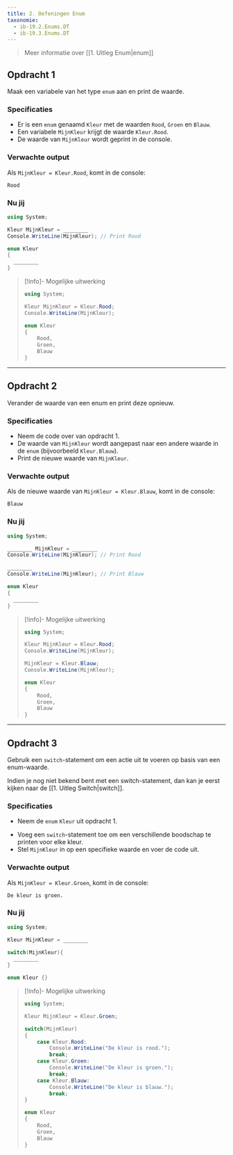 ```yaml
---
title: 2. Oefeningen Enum
taxonomie:
  - ib-19.2.Enums.DT
  - ib-19.3.Enums.DT
---
```


> Meer informatie over [[1. Uitleg Enum|enum]]

## Opdracht 1
Maak een variabele van het type `enum` aan en print de waarde.

### Specificaties
- Er is een `enum` genaamd `Kleur` met de waarden `Rood`, `Groen` en `Blauw`.
- Een variabele `MijnKleur` krijgt de waarde `Kleur.Rood`.
- De waarde van `MijnKleur` wordt geprint in de console.

### Verwachte output
Als `MijnKleur = Kleur.Rood`, komt in de console:
```
Rood
```

### Nu jij
``` csharp runner
using System;

Kleur MijnKleur = ________
Console.WriteLine(MijnKleur); // Print Rood

enum Kleur 
{
  ________
}


``` 

> [!info]- Mogelijke uitwerking
> ``` csharp
> using System;
>
> Kleur MijnKleur = Kleur.Rood;
> Console.WriteLine(MijnKleur);
>
> enum Kleur 
> {
>     Rood,
>     Groen,
>     Blauw
> }
> ```

---

## Opdracht 2
Verander de waarde van een enum en print deze opnieuw.

### Specificaties
- Neem de code over van opdracht 1.
- De waarde van `MijnKleur` wordt aangepast naar een andere waarde in de `enum` (bijvoorbeeld `Kleur.Blauw`).
- Print de nieuwe waarde van `MijnKleur`.

### Verwachte output
Als de nieuwe waarde van `MijnKleur = Kleur.Blauw`, komt in de console:
```
Blauw
```

### Nu jij
``` csharp runner
using System;

________ MijnKleur = ________
Console.WriteLine(MijnKleur); // Print Rood

________
Console.WriteLine(MijnKleur); // Print Blauw

enum Kleur 
{
  ________
}
``` 

> [!info]- Mogelijke uitwerking
> ``` csharp
> using System;
> 
> Kleur MijnKleur = Kleur.Rood;
> Console.WriteLine(MijnKleur);
> 
> MijnKleur = Kleur.Blauw;
> Console.WriteLine(MijnKleur);
> 
> enum Kleur 
> {
>     Rood,
>     Groen,
>     Blauw
> }
> ```

---

## Opdracht 3
Gebruik een `switch`-statement om een actie uit te voeren op basis van een enum-waarde.

Indien je nog niet bekend bent met een switch-statement, dan kan je eerst kijken naar de [[1. Uitleg Switch|switch]].

### Specificaties
* Neem de `enum` `Kleur` uit opdracht 1.
- Voeg een `switch`-statement toe om een verschillende boodschap te printen voor elke kleur.
- Stel `MijnKleur` in op een specifieke waarde en voer de code uit.

### Verwachte output
Als `MijnKleur = Kleur.Groen`, komt in de console:
```
De kleur is groen.
```

### Nu jij
``` csharp runner
using System;

Kleur MijnKleur = ________

switch(MijnKleur){
  ________
}

enum Kleur {}
``` 

> [!info]- Mogelijke uitwerking
> ``` csharp
> using System;
> 
> Kleur MijnKleur = Kleur.Groen;
> 
> switch(MijnKleur) 
> {
>     case Kleur.Rood:
>         Console.WriteLine("De kleur is rood.");
>         break;
>     case Kleur.Groen:
>         Console.WriteLine("De kleur is groen.");
>         break;
>     case Kleur.Blauw:
>         Console.WriteLine("De kleur is blauw.");
>         break;
> }
> 
> enum Kleur 
> {
>     Rood,
>     Groen,
>     Blauw
> }
> ```
